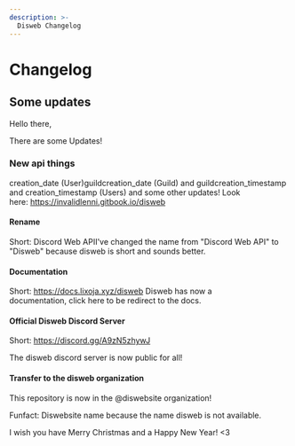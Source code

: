 ```yaml
---
description: >-
  Disweb Changelog
---
```


# Changelog

## Some updates
Hello there,

There are some Updates!

### New api things

creation_date (User)guildcreation_date (Guild) and guildcreation_timestamp and creation_timestamp (Users) and some other updates!
Look here: https://invalidlenni.gitbook.io/disweb

#### Rename
Short: Discord Web APII've changed the name from "Discord Web API" to "Disweb" because disweb is short and sounds better.

#### Documentation
Short: https://docs.lixoja.xyz/disweb
Disweb has now a documentation, click here to be redirect to the docs.

#### Official Disweb Discord Server
Short: https://discord.gg/A9zN5zhywJ

The disweb discord server is now public for all!

#### Transfer to the disweb organization
This repository is now in the @diswebsite organization!

Funfact: Diswebsite name because the name disweb is not available.

I wish you have Merry Christmas and a Happy New Year! <3

